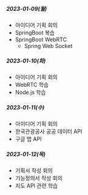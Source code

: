 ##### 2023-01-09(월)

- 아이디어 기획 회의
- SpringBoot 복습
- SpringBoot WebRTC
  - Spring Web Socket

##### 2023-01-10(화)

- 아이디어 기획 회의
- WebRTC 학습
- Node.js 학습

##### 2023-01-11(수)

- 아이디어 기획 회의
- 한국관광공사 공공 데이터 API
- 구글 맵 API

##### 2023-01-12(목)

- 기획서 작성 회의
- 기능정의서 작성 회의
- 지도 API 관련 학습

